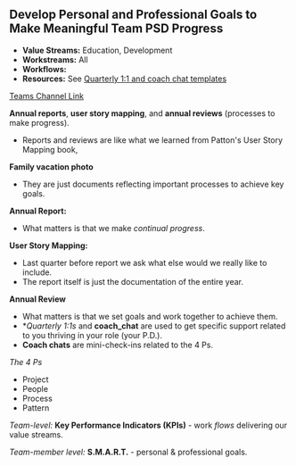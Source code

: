 ## Develop Personal and Professional Goals to Make Meaningful Team PSD Progress

- **Value Streams:** Education, Development
- **Workstreams:** All
- **Workflows:**
- **Resources:** See [Quarterly 1:1 and coach chat templates](https://dvagov.sharepoint.com/:f:/r/sites/teampsd_vha/Shared%20Documents/training_workgroup/one-on-one_templates?csf=1&web=1&e=F3fLf7&xsdata=MDV8MDF8fGM3MTdkMGQ3YTI5NDRmNjRkNGQ3MDhkYWQ4N2JjMWJjfGU5NWYxYjIzYWJhZjQ1ZWU4MjFkYjdhYjI1MWFiM2JmfDB8MHw2MzgwNjAzMjMyNjkzMDE0NjN8VW5rbm93bnxWR1ZoYlhOVFpXTjFjbWwwZVZObGNuWnBZMlY4ZXlKV0lqb2lNQzR3TGpBd01EQWlMQ0pRSWpvaVYybHVNeklpTENKQlRpSTZJazkwYUdWeUlpd2lWMVFpT2pFeGZRPT18MXxNVFkzTURRek5UVXlOVFkwT0RzeE5qY3dORE0wT0RRM01ERTFPekU1T21ReE5URXpNMlppWm1JMFpEUmpNMkU0WXpneE56QXhNamt5WWpFNE9UQmtRSFJvY21WaFpDNXphM2x3WlE9PXw4MWVjYTBmOWNmNzA0NmE2ZDRkNzA4ZGFkODdiYzFiY3wxOGQxZjhhOTAxZjQ0NThkOThkZmQwMjc4ZGZiM2YzNg%3D%3D&sdata=dm9KL3V2SkpTY3dlVHhLVmdzS0JUdEpxYk1xWkNQclpRUGhyT0UxbHJMOD0%3D)

[Teams Channel Link](https://teams.microsoft.com/l/message/19:d15133fbfb4d4c3a8c81701292b1890d@thread.skype/1670434847015?tenantId=e95f1b23-abaf-45ee-821d-b7ab251ab3bf&groupId=1db500d5-0d01-4254-af42-ad3f78bafacd&parentMessageId=1670434847015&teamName=teampsd_vha&channelName=training_workflow&createdTime=1670434847015&allowXTenantAccess=false)

**Annual reports**, **user story mapping**, and **annual reviews** (processes to make progress).
- Reports and reviews are like what we learned from Patton's User Story Mapping book,

**Family vacation photo**
- They are just documents reflecting important processes to achieve key goals.

**Annual Report:**
- What matters is that we make _continual progress_.

**User Story Mapping:**
- Last quarter before report we ask what else would we really like to include.
- The report itself is just the documentation of the entire year.

**Annual Review** 
- What matters is that we set goals and work together to achieve them.
- **Quarterly 1:1s* and **coach_chat** are used to get specific support related to you thriving in your role (your P.D.).
- **Coach chats** are mini-check-ins related to the 4 Ps.

_The 4 Ps_
- Project
- People
- Process
- Pattern

_Team-level:_ **Key Performance Indicators (KPIs)** - work _flows_ delivering our value streams.

_Team-member level:_ **S.M.A.R.T.** - personal & professional goals.
